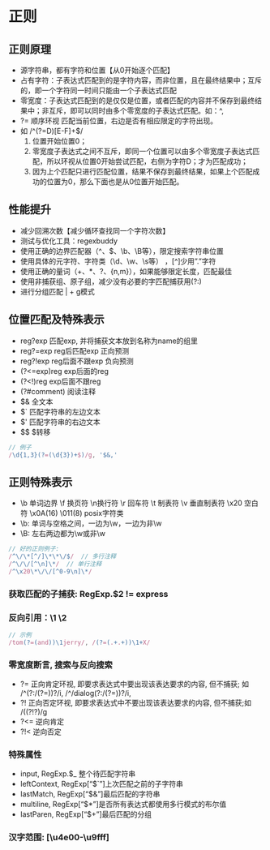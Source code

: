# 正则

## 正则原理

- 源字符串，都有字符和位置【从0开始逐个匹配】
- 占有字符：子表达式匹配到的是字符内容，而非位置，且在最终结果中；互斥的，即一个字符同一时间只能由一个子表达式匹配
- 零宽度：子表达式匹配到的是仅仅是位置，或者匹配的内容并不保存到最终结果中；非互斥，即可以同时由多个零宽度的子表达式匹配。如：^,
- ?= 顺序环视 匹配当前位置，右边是否有相应限定的字符出现。
- 如 /^(?=D)[E-F]+$/
  1. 位置开始位置0；
  2. 零宽度子表达式之间不互斥，即同一个位置可以由多个零宽度子表达式匹配，所以环视从位置0开始尝试匹配，右侧为字符D；才为匹配成功；
  3. 因为上个匹配只进行匹配位置，结果不保存到最终结果，如果上个匹配成功的位置为0，那么下面也是从0位置开始匹配。

## 性能提升

- 减少回溯次数【减少循环查找同一个字符次数】
- 测试与优化工具：regexbuddy
- 使用正确的边界匹配器（^、$、\b、\B等），限定搜索字符串位置
- 使用具体的元字符、字符类（\d、\w、\s等） ，[^]少用”.”字符
- 使用正确的量词（+、\*、?、{n,m}），如果能够限定长度，匹配最佳
- 使用非捕获组、原子组，减少没有必要的字匹配捕获用(?:)
- 进行分组匹配 | + g模式

## 位置匹配及特殊表示

- reg?<name>exp 匹配exp, 并将捕获文本放到名称为name的组里
- reg?=exp reg后匹配exp 正向预测
- reg?!exp reg后面不跟exp  负向预测
- (?<=exp)reg exp后面的reg
- (?<\!)reg exp后面不跟reg
- (?#comment) 阅读注释
- $& 全文本
- $\` 匹配字符串的左边文本
- $' 匹配字符串的右边文本
- $$  $转移

```js
// 例子
/\d{1,3}(?=(\d{3})+$)/g, '$&,'
```

## 正则特殊表示

- \b 单词边界 \f 换页符  \n换行符  \r 回车符 \t 制表符 \v 垂直制表符  \x20 空白符  \x0A(16)  \011(8)  posix字符类
- \b: 单词与空格之间，一边为\w，一边为非\w
- \B: 左右两边都为\w或非\w

```js
// 好的正则例子:
/^\/\*[^/]\*\*\/$/  // 多行注释
/^\/\/[^\n]\*/  // 单行注释
/^\x20\*\/\/[^0-9\n]\*/
```

### 获取匹配的子捕获: RegExp.$2 != express

### 反向引用：\1  \2

```js
// 示例
/tom(?=(and))\1jerry/, /(?=(.+.+))\1+X/
```

### 零宽度断言, 搜索与反向搜索

- ?=  正向肯定环视, 即要求表达式中要出现该表达要求的内容, 但不捕获; 如 /^(?:\/(?=$))?$/i, /^\/dialog(?:\/(?=$))?$/i,
- ?!  正向否定环视, 即要求表达式中不要出现该表达要求的内容, 但不捕获;如 /\((?!\?)/g
- ?<= 逆向肯定
- ?!< 逆向否定

### 特殊属性

- input, RegExp.$_  整个待匹配字符串
- leftContext, RegExp[“$\`”]上次匹配之前的子字符串
- lastMatch, RegExp[“$&”]最后匹配的字符串
- multiline, RegExp[“$\*”]是否所有表达式都使用多行模式的布尔值
- lastParen, RegExp[“$+”]最后匹配的分组

### 汉字范围: [\u4e00-\u9fff]

